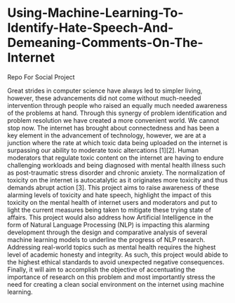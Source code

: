 # Using-Machine-Learning-To-Identify-Hate-Speech-And-Demeaning-Comments-On-The-Internet
Repo For Social Project

Great strides in computer science have always led to simpler living, however, these advancements 
did not come without much-needed intervention through people who raised an equally much 
needed awareness of the problems at hand. Through this synergy of problem identification and 
problem resolution we have created a more convenient world. We cannot stop now.  The internet 
has brought about connectedness and has been a key element in the advancement of technology, 
however, we are at a junction where the rate at which toxic data being uploaded on the internet is
 surpassing our ability to moderate toxic altercations  [1][2]. Human moderators that regulate toxic 
content on the internet are having to endure challenging workloads and being diagnosed with 
mental health illness such as post-traumatic stress disorder and chronic anxiety. The normalization 
of toxicity on the internet is autocatalytic as it originates more toxicity and thus demands abrupt 
action  [3]. This project aims to raise awareness of these alarming levels of toxicity and hate 
speech, highlight the impact of this toxicity on the mental health of internet users and moderators 
and put to light the current measures being taken to mitigate these trying state of affairs. This 
project would also address how Artificial Intelligence in the form of Natural Language Processing 
(NLP) is impacting this alarming development through the design and comparative analysis of 
several machine learning models to underline the progress of NLP research. Addressing real-world 
topics such as mental health requires the highest level of academic honesty and integrity. As such, 
this project would abide to the highest ethical standards to avoid unexpected negative 
consequences.  Finally, it will aim to accomplish the objective of accentuating the importance of 
research on  this problem and most importantly stress the need for creating a clean social 
environment on the internet using machine learning.
